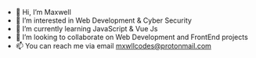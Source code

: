 - 👋 Hi, I’m Maxwell
- 👀 I’m interested in Web Development & Cyber Security
- 🌱 I’m currently learning JavaScript & Vue Js
- 💞️ I’m looking to collaborate on Web Development and FrontEnd projects
- 📫 You can reach me via email mxwllcodes@protonmail.com

<!---
mxwllcodes/mxwllcodes is a ✨ special ✨ repository because its `README.md` (this file) appears on your GitHub profile.
You can click the Preview link to take a look at your changes.
--->

